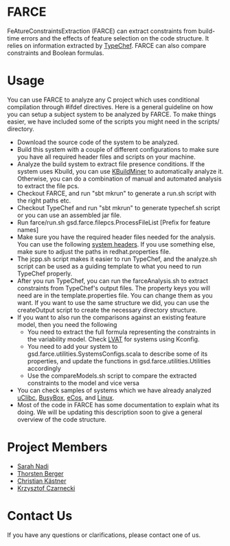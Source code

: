 FARCE
=====

FeAtureConstraintsExtraction (FARCE) can extract constraints from build-time errors and the effects of feature selection on the code structure.
It relies on information extracted by [TypeChef](https://github.com/snadi/TypeChef). FARCE can also compare constraints and Boolean formulas.


Usage
=====

You can use FARCE to analyze any C project which uses conditional compilation through #ifdef directives. Here is a general guideline on how you can setup a subject system to be analyzed by FARCE. To make things easier, we have included some of the scripts you might need in the scripts/ directory.

- Download the source code of the system to be analyzed.
- Build this system with a couple of different configurations to make sure you have all required header files and scripts on your machine.
- Analyze the build system to extract file presence conditions. If the system uses Kbuild, you can use [KBuildMiner](http://code.google.com/p/variability/source/browse/KBuildMiner/) to automatically analyze it. Otherwise, you can do a combination of manual and automated analysis to extract the file pcs.
- Checkout FARCE, and run "sbt mkrun" to generate a run.sh script with the right paths etc.
- Checkout TypeChef and run "sbt mkrun" to generate typechef.sh script or you can use an assembled jar file.
- Run farce/run.sh gsd.farce.filepcs.ProcessFileList <file with list of file pcs> <source directory> \[Prefix for feature names\]
- Make sure you have the required header files needed for the analysis. You can use the following [system headers](http://www.informatik.uni-marburg.de/~kaestner/tmp/includes-redhat.tar.bz2). If you use something else, make sure to adjust the paths in redhat.properties file.
- The jcpp.sh script makes it easier to run TypeChef, and the analyze.sh script can be used as a guiding template to what you need to run TypeChef properly.
- After you run TypeChef, you can run the farceAnalysis.sh to extract constraints from TypeChef's output files. The property keys you will need are in the template.properties file. You can change them as you want. If you want to use the same structure we did, you can use the createOutput script to create the necessary directory structure.
- If you want to also run the comparisons against an existing feature model, then you need the following
	* You need to extract the full formula representing the constraints in the variability model. Check [LVAT](http://code.google.com/p/linux-variability-analysis-tools/) for systems using Kconfig.
	* You need to add your system to gsd.farce.utilities.SystemsConfigs.scala to describe some of its properties, and update the functions in gsd.farce.utilities.Utilities accordingly
	* Use the compareModels.sh script to compare the extracted constraints to the model and vice versa
- You can check samples of systems which we have already analyzed [uClibc](https://bitbucket.org/snadi/farce-uclibc/), [BusyBox](https://bitbucket.org/snadi/farce-busyboxanalysis), [eCos](https://bitbucket.org/snadi/farce-ecosanalysis), and [Linux](https://bitbucket.org/snadi/farce-linuxanalysis). 
- Most of the code in FARCE has some documentation to explain what its doing. We will be updating this description soon to give a general overview of the code structure.

Project Members
===============
- [Sarah Nadi](http://swag.uwaterloo.ca/~snadi)
- [Thorsten Berger](http://www.itu.dk/people/thbe/)
- [Christian Kästner](http://cs.cmu.edu/~ckaestne)
- [Krzysztof Czarnecki](http://gsd.uwaterloo.ca/kczarnec)


Contact Us
==========
If you have any questions or clarifications, please contact one of us.
